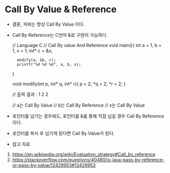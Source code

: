 # Call By Value & Reference

- 결론, 자바는 항상 Call By Value 이다.

- Call By Reference는 C언어 &로 구현이 가능하다.


    // Language C
    // Call By value And Reference
    void main(){
        int a = 1, b = 1, x = 1;
        int* c = &x;
        
        modify(a, &b, c);
        printf("%d %d %d", a, b, x);
    }
    
    void modify(int p, int* q, int* r){
        p = 2;
        *q = 2;
        *r = 2;
    }
    
    // 출력 결과 : 1 2 2
    
    // a는 Call By Value
    // b는 Call By Reference
    // x는 Call By Value
    
- 포인터를 넘기는 경우에도, 포인터를 &를 통해 직접 넘길 경우 Call By Reference이다.
- 포인터를 복사 후 넘기게 된다면 Call By Value가 된다.


- 참고 자료
1. https://en.wikipedia.org/wiki/Evaluation_strategy#Call_by_reference
2. https://stackoverflow.com/questions/40480/is-java-pass-by-reference-or-pass-by-value/12429953#12429953
